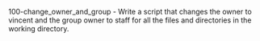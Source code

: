 100-change_owner_and_group - Write a script that changes the owner to vincent and the group owner to staff for all the files and directories in the working directory.
